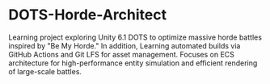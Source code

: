 # DOTS-Horde-Architect
Learning project exploring Unity 6.1 DOTS to optimize massive horde battles inspired by "Be My Horde." In addition, Learning automated builds via GitHub Actions and Git LFS for asset management. Focuses on ECS architecture for high-performance entity simulation and efficient rendering of large-scale battles.
